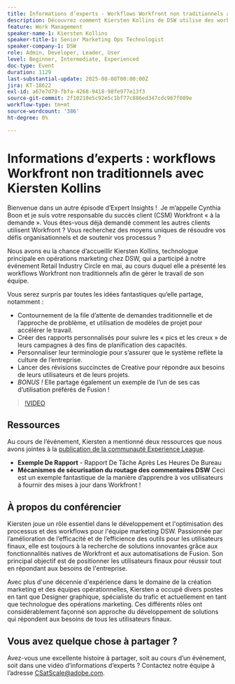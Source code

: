 ```yaml
---
title: Informations d’experts - Workflows Workfront non traditionnels avec Kiersten Kollins
description: Découvrez comment Kiersten Kollins de DSW utilise des workflows Adobe Workfront non traditionnels, des rapports personnalisés et des automatisations de Fusion pour optimiser les opérations marketing et améliorer l’efficacité des équipes.
feature: Work Management
speaker-name-1: Kiersten Kollins
speaker-title-1: Senior Marketing Ops Technologist
speaker-company-1: DSW
role: Admin, Developer, Leader, User
level: Beginner, Intermediate, Experienced
doc-type: Event
duration: 1129
last-substantial-update: 2025-08-08T00:00:00Z
jira: KT-18622
exl-id: a67e7d79-fbfa-4268-9418-98fe977e13f3
source-git-commit: 2f10210e5c92e5c1bf77c886ed347cdc967f089e
workflow-type: tm+mt
source-wordcount: '386'
ht-degree: 0%

---
```


# Informations d’experts : workflows Workfront non traditionnels avec Kiersten Kollins

Bienvenue dans un autre épisode d’Expert Insights !  Je m’appelle Cynthia Boon et je suis votre responsable du succès client (CSM) Workfront « à la demande ». Vous êtes-vous déjà demandé comment les autres clients utilisent Workfront ? Vous recherchez des moyens uniques de résoudre vos défis organisationnels et de soutenir vos processus ?  

Nous avons eu la chance d’accueillir Kiersten Kollins, technologue principale en opérations marketing chez DSW, qui a participé à notre événement Retail Industry Circle en mai, au cours duquel elle a présenté les workflows Workfront non traditionnels afin de gérer le travail de son équipe. 

Vous serez surpris par toutes les idées fantastiques qu’elle partage, notamment : 

* Contournement de la file d’attente de demandes traditionnelle et de l’approche de problème, et utilisation de modèles de projet pour accélérer le travail. 
* Créer des rapports personnalisés pour suivre les « pics et les creux » de leurs campagnes à des fins de planification des capacités. 
* Personnaliser leur terminologie pour s’assurer que le système reflète la culture de l’entreprise. 
* Lancer des révisions succinctes de Creative pour répondre aux besoins de leurs utilisateurs et de leurs projets. 
* *BONUS !* Elle partage également un exemple de l’un de ses cas d’utilisation préférés de Fusion !

>[!VIDEO](https://video.tv.adobe.com/v/3469941/?learn=on&enablevpops&captions=fre_fr)

## Ressources

Au cours de l’événement, Kiersten a mentionné deux ressources que nous avons jointes à la [publication de la communauté Experience League](https://experienceleaguecommunities.adobe.com/t5/workfront-discussions/video-august-2024-workfront-expert-insights-non-traditional/td-p/694315?profile.language=fr).
* **Exemple De Rapport** - Rapport De Tâche Après Les Heures De Bureau 
* **Mécanismes de sécurisation du routage des commentaires DSW** Ceci est un exemple fantastique de la manière d’apprendre à vos utilisateurs à fournir des mises à jour dans Workfront ! 

## À propos du conférencier 

Kiersten joue un rôle essentiel dans le développement et l&#39;optimisation des processus et des workflows pour l&#39;équipe marketing DSW. Passionnée par l’amélioration de l’efficacité et de l’efficience des outils pour les utilisateurs finaux, elle est toujours à la recherche de solutions innovantes grâce aux fonctionnalités natives de Workfront et aux automatisations de Fusion. Son principal objectif est de positionner les utilisateurs finaux pour réussir tout en répondant aux besoins de l&#39;entreprise.   

Avec plus d&#39;une décennie d&#39;expérience dans le domaine de la création marketing et des équipes opérationnelles, Kiersten a occupé divers postes en tant que Designer graphique, spécialiste du trafic et actuellement en tant que technologue des opérations marketing. Ces différents rôles ont considérablement façonné son approche du développement de solutions qui répondent aux besoins de tous les utilisateurs finaux. 

## Vous avez quelque chose à partager ?

Avez-vous une excellente histoire à partager, soit au cours d’un événement, soit dans une vidéo d’informations d’experts ? Contactez notre équipe à l’adresse [CSatScale@adobe.com](mailto:CSatScale@adobe.com).
